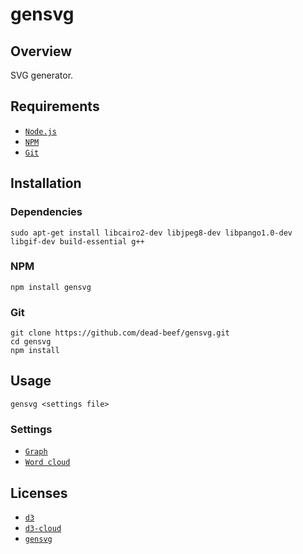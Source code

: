 # gensvg

## Overview

SVG generator.

## Requirements

* [`Node.js`](https://nodejs.org/)
* [`NPM`](https://nodejs.org/)
* [`Git`](https://git-scm.com/)

## Installation

### Dependencies

```
sudo apt-get install libcairo2-dev libjpeg8-dev libpango1.0-dev libgif-dev build-essential g++
```

### NPM

```
npm install gensvg
```

### Git

```
git clone https://github.com/dead-beef/gensvg.git
cd gensvg
npm install
```

## Usage

```
gensvg <settings file>
```

### Settings

* [`Graph`](https://github.com/dead-beef/gensvg/blob/master/examples/graph/settings.json)
* [`Word cloud`](https://github.com/dead-beef/gensvg/blob/master/examples/wordcloud/settings.json)

## Licenses

* [`d3`](https://github.com/dead-beef/gensvg/blob/master/LICENSE_d3)
* [`d3-cloud`](https://github.com/dead-beef/gensvg/blob/master/LICENSE_d3-cloud)
* [`gensvg`](https://github.com/dead-beef/gensvg/blob/master/LICENSE)
